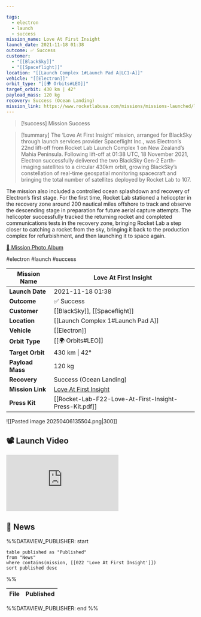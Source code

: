 ```yaml
---

tags:
  - electron
  - launch
  - success
mission_name: Love At First Insight
launch_date: 2021-11-18 01:38
outcome: ✅ Success
customer:
  - "[[BlackSky]]"
  - "[[Spaceflight]]"
location: "[[Launch Complex 1#Launch Pad A|LC1-A]]"
vehicle: "[[Electron]]"
orbit_type: "[[🌍 Orbits#LEO]]"
target_orbit: 430 km | 42°
payload_mass: 120 kg
recovery: Success (Ocean Landing)  
mission_link: https://www.rocketlabusa.com/missions/missions-launched/love-at-first-insight/
---
```


>[!success] Mission Success

>[!summary]
The ‘Love At First Insight’ mission, arranged for BlackSky through launch services provider Spaceflight Inc., was Electron’s 22nd lift-off from Rocket Lab Launch Complex 1 on New Zealand’s Mahia Peninsula. Following lift-off at 01:38 UTC, 18 November 2021, Electron successfully delivered the two BlackSky Gen-2 Earth-imaging satellites to a circular 430km orbit, growing BlackSky’s constellation of real-time geospatial monitoring spacecraft and bringing the total number of satellites deployed by Rocket Lab to 107.
>
The mission also included a controlled ocean splashdown and recovery of Electron’s first stage. For the first time, Rocket Lab stationed a helicopter in the recovery zone around 200 nautical miles offshore to track and observe the descending stage in preparation for future aerial capture attempts. The helicopter successfully tracked the returning rocket and completed communications tests in the recovery zone, bringing Rocket Lab a step closer to catching a rocket from the sky, bringing it back to the production complex for refurbishment, and then launching it to space again.
>
[📸 Mission Photo Album](https://www.flickr.com/photos/rocketlab/albums/72177720301777099/)

#electron #launch #success

| **Mission Name** | Love At First Insight                                                                                   |
| ---------------- | ------------------------------------------------------------------------------------------------------- |
| **Launch Date**  | 2021-11-18 01:38                                                                                        |
| **Outcome**      | ✅ Success                                                                                               |
| **Customer**     | [[BlackSky]], [[Spaceflight]]                                                                           |
| **Location**     | [[Launch Complex 1#Launch Pad A]]                                                                       |
| **Vehicle**      | [[Electron]]                                                                                            |
| **Orbit Type**   | [[🌍 Orbits#LEO]]                                                                                       |
| **Target Orbit** | 430 km &#124; 42°                                                                                       |
| **Payload Mass** | 120 kg                                                                                                  |
| **Recovery**     | Success (Ocean Landing)                                                                                 |
| **Mission Link** | [Love At First Insight](https://www.rocketlabusa.com/missions/missions-launched/love-at-first-insight/) |
| **Press Kit**    | [[Rocket-Lab-F22-Love-At-First-Insight-Press-Kit.pdf]]                                                  |


![[Pasted image 20250406135504.png|300]]

## 📽️ Launch Video

<div class="responsive-video">
<iframe src="https://www.youtube.com/embed/N-sVCWo_xpE" title="Rocket Lab&#39;s Electron - Love At First Insight Mission" frameborder="0" allow="accelerometer; autoplay; clipboard-write; encrypted-media; gyroscope; picture-in-picture; web-share" referrerpolicy="strict-origin-when-cross-origin" allowfullscreen></iframe>     
</div>

## 📰 News
%%DATAVIEW_PUBLISHER: start
```
table published as "Published"
from "News"
where contains(mission, [[022 'Love At First Insight']])
sort published desc
```
%%

| File | Published |
| ---- | --------- |

%%DATAVIEW_PUBLISHER: end %%